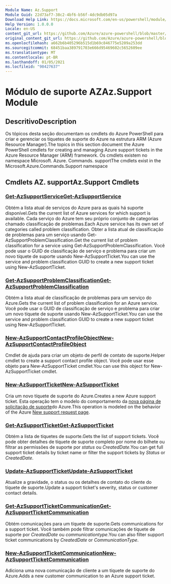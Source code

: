 ```yaml
---
Module Name: Az.Support
Module Guid: 22d73af7-38c2-4bf6-b56f-4dc9db05d97a
Download Help Link: https://docs.microsoft.com/en-us/powershell/module/az.support
Help Version: 1.0.0.0
Locale: en-US
content_git_url: https://github.com/Azure/azure-powershell/blob/master/src/Support/Support/help/Az.Support.md
original_content_git_url: https://github.com/Azure/azure-powershell/blob/master/src/Support/Support/help/Az.Support.md
ms.openlocfilehash: a662b6b405296b515d1b69c846775e5209a253dd
ms.sourcegitcommit: 68451baa389791703e666d95469602c5652609ee
ms.translationtype: MT
ms.contentlocale: pt-BR
ms.lasthandoff: 01/05/2021
ms.locfileid: "98427637"
---
```

# <span data-ttu-id="3c9d5-101">Módulo de suporte AZ</span><span class="sxs-lookup"><span data-stu-id="3c9d5-101">Az.Support Module</span></span>
## <span data-ttu-id="3c9d5-102">Descritivo</span><span class="sxs-lookup"><span data-stu-id="3c9d5-102">Description</span></span>
<span data-ttu-id="3c9d5-103">Os tópicos desta seção documentam os cmdlets do Azure PowerShell para criar e gerenciar os tíquetes de suporte do Azure na estrutura ARM (Azure Resource Manager).</span><span class="sxs-lookup"><span data-stu-id="3c9d5-103">The topics in this section document the Azure PowerShell cmdlets for creating and managing Azure support tickets in the Azure Resource Manager (ARM) framework.</span></span> <span data-ttu-id="3c9d5-104">Os cmdlets existem no namespace Microsoft. Azure. Commands. support</span><span class="sxs-lookup"><span data-stu-id="3c9d5-104">The cmdlets exist in the Microsoft.Azure.Commands.Support namespace</span></span>

## <span data-ttu-id="3c9d5-105">Cmdlets AZ. support</span><span class="sxs-lookup"><span data-stu-id="3c9d5-105">Az.Support Cmdlets</span></span>
### [<span data-ttu-id="3c9d5-106">Get-AzSupportService</span><span class="sxs-lookup"><span data-stu-id="3c9d5-106">Get-AzSupportService</span></span>](Get-AzSupportService.md)
<span data-ttu-id="3c9d5-107">Obtém a lista atual de serviços do Azure para as quais há suporte disponível.</span><span class="sxs-lookup"><span data-stu-id="3c9d5-107">Gets the current list of Azure services for which support is available.</span></span> <span data-ttu-id="3c9d5-108">Cada serviço do Azure tem seu próprio conjunto de categorias chamado classificação de problemas.</span><span class="sxs-lookup"><span data-stu-id="3c9d5-108">Each Azure service has its own set of categories called problem classification.</span></span> <span data-ttu-id="3c9d5-109">Obter a lista atual de classificação de problemas para um serviço usando Get-AzSupportProblemClassification.</span><span class="sxs-lookup"><span data-stu-id="3c9d5-109">Get the current list of problem classification for a service using Get-AzSupportProblemClassification.</span></span> <span data-ttu-id="3c9d5-110">Você pode usar o GUID de classificação de serviço e problema para criar um novo tíquete de suporte usando New-AzSupportTicket.</span><span class="sxs-lookup"><span data-stu-id="3c9d5-110">You can use the service and problem classification GUID to create a new support ticket using New-AzSupportTicket.</span></span>

### [<span data-ttu-id="3c9d5-111">Get-AzSupportProblemClassification</span><span class="sxs-lookup"><span data-stu-id="3c9d5-111">Get-AzSupportProblemClassification</span></span>](Get-AzSupportProblemClassification.md)
<span data-ttu-id="3c9d5-112">Obtém a lista atual de classificação de problemas para um serviço do Azure.</span><span class="sxs-lookup"><span data-stu-id="3c9d5-112">Gets the current list of problem classification for an Azure service.</span></span> <span data-ttu-id="3c9d5-113">Você pode usar o GUID de classificação de serviço e problema para criar um novo tíquete de suporte usando New-AzSupportTicket.</span><span class="sxs-lookup"><span data-stu-id="3c9d5-113">You can use the service and problem classification GUID to create a new support ticket using New-AzSupportTicket.</span></span> 

### [<span data-ttu-id="3c9d5-114">New-AzSupportContactProfileObject</span><span class="sxs-lookup"><span data-stu-id="3c9d5-114">New-AzSupportContactProfileObject</span></span>](New-AzSupportContactProfileObject.md)
<span data-ttu-id="3c9d5-115">Cmdlet de ajuda para criar um objeto de perfil de contato de suporte.</span><span class="sxs-lookup"><span data-stu-id="3c9d5-115">Helper cmdlet to create a support contact profile object.</span></span> <span data-ttu-id="3c9d5-116">Você pode usar esse objeto para New-AzSupportTicket cmdlet.</span><span class="sxs-lookup"><span data-stu-id="3c9d5-116">You can use this object for New-AzSupportTicket cmdlet.</span></span>

### [<span data-ttu-id="3c9d5-117">New-AzSupportTicket</span><span class="sxs-lookup"><span data-stu-id="3c9d5-117">New-AzSupportTicket</span></span>](New-AzSupportTicket.md)
<span data-ttu-id="3c9d5-118">Cria um novo tíquete de suporte do Azure.</span><span class="sxs-lookup"><span data-stu-id="3c9d5-118">Creates a new Azure support ticket.</span></span> <span data-ttu-id="3c9d5-119">Esta operação tem o modelo do comportamento da [nova página de solicitação de suporte](https://portal.azure.com/#blade/Microsoft_Azure_Support/HelpAndSupportBlade/overview)do Azure.</span><span class="sxs-lookup"><span data-stu-id="3c9d5-119">This operation is modeled on the behavior of the Azure [New support request page](https://portal.azure.com/#blade/Microsoft_Azure_Support/HelpAndSupportBlade/overview).</span></span>

### [<span data-ttu-id="3c9d5-120">Get-AzSupportTicket</span><span class="sxs-lookup"><span data-stu-id="3c9d5-120">Get-AzSupportTicket</span></span>](Get-AzSupportTicket.md)
<span data-ttu-id="3c9d5-121">Obtém a lista de tíquetes de suporte.</span><span class="sxs-lookup"><span data-stu-id="3c9d5-121">Gets the list of support tickets.</span></span> <span data-ttu-id="3c9d5-122">Você pode obter detalhes de tíquete de suporte completo por nome do bilhete ou filtrar as permissões de suporte por *status* ou *CreatedDate*.</span><span class="sxs-lookup"><span data-stu-id="3c9d5-122">You can get full support ticket details by ticket name or filter the support tickets by *Status* or *CreatedDate*.</span></span>

### [<span data-ttu-id="3c9d5-123">Update-AzSupportTicket</span><span class="sxs-lookup"><span data-stu-id="3c9d5-123">Update-AzSupportTicket</span></span>](Update-AzSupportTicket.md)
<span data-ttu-id="3c9d5-124">Atualize a gravidade, o status ou os detalhes de contato do cliente do tíquete de suporte.</span><span class="sxs-lookup"><span data-stu-id="3c9d5-124">Update a support ticket's severity, status or customer contact details.</span></span>

### [<span data-ttu-id="3c9d5-125">Get-AzSupportTicketCommunication</span><span class="sxs-lookup"><span data-stu-id="3c9d5-125">Get-AzSupportTicketCommunication</span></span>](Get-AzSupportTicketCommunication.md)
<span data-ttu-id="3c9d5-126">Obtém comunicações para um tíquete de suporte.</span><span class="sxs-lookup"><span data-stu-id="3c9d5-126">Gets communications for a support ticket.</span></span> <span data-ttu-id="3c9d5-127">Você também pode filtrar comunicações de tíquete de suporte por *CreatedDate* ou *communicationtype*.</span><span class="sxs-lookup"><span data-stu-id="3c9d5-127">You can also filter support ticket communications by *CreatedDate* or *CommunicationType*.</span></span> 

### [<span data-ttu-id="3c9d5-128">New-AzSupportTicketCommunication</span><span class="sxs-lookup"><span data-stu-id="3c9d5-128">New-AzSupportTicketCommunication</span></span>](New-AzSupportTicketCommunication.md)
<span data-ttu-id="3c9d5-129">Adiciona uma nova comunicação de cliente a um tíquete de suporte do Azure.</span><span class="sxs-lookup"><span data-stu-id="3c9d5-129">Adds a new customer communication to an Azure support ticket.</span></span> 



